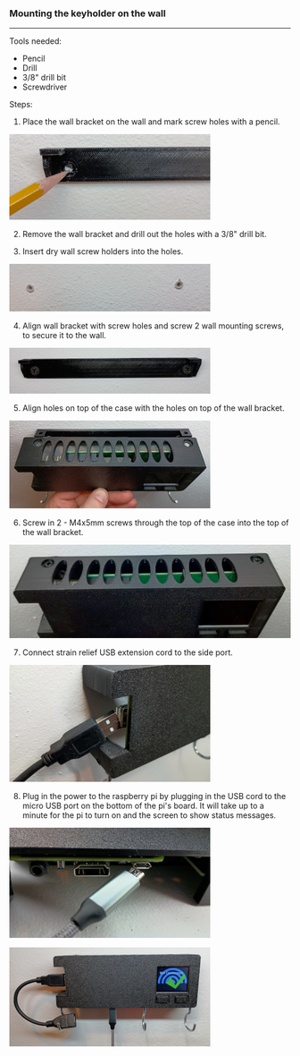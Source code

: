 ### Mounting the keyholder on the wall

-------------------

Tools needed:

* Pencil
* Drill
* 3/8" drill bit
* Screwdriver

Steps:

1. Place the wall bracket on the wall and mark screw holes with a pencil.

![](pics/pencil_marking_wallmount.jpg)

2. Remove the wall bracket and drill out the holes with a 3/8" drill bit.

3. Insert dry wall screw holders into the holes.

![](pics/drywall_mounts_inserted.jpg)

4. Align wall bracket with screw holes and screw 2 wall mounting screws, to secure it to the wall.

![](pics/wall_mount_mounted.jpg)

5. Align holes on top of the case with the holes on top of the wall bracket.

![](pics/align_case_with_wall_mount.jpg)

6. Screw in 2 - M4x5mm screws through the top of the case into the top of the wall bracket.

![](pics/case_srewed_to_wall_mount.jpg)

7. Connect strain relief USB extension cord to the side port.

![](pics/connect_strain_relief_extension.jpg)

8. Plug in the power to the raspberry pi by plugging in the USB cord to the micro USB port on the bottom of the pi's board. It will take up to a minute for the pi to turn on and the screen to show status messages.

![](pics/plug_in_pi_power.jpg)

![](pics/wifi_connect_started_up.jpg)

